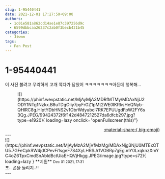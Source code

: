 ```yaml
---
slug: 1-95440441
date: 2021-12-01 17:27:50+09:00
authors:
  - 1c01e581a862cd14ae1e87c397256d9c
  - 6599dbbcaa26237c2ab0f3becb421b45
categories:
  - Jiwon
tags:
  - Fan Post
---
```


# 1-95440441

<div class="post-container" markdown="1">
<div class="content-container md-sidebar__scrollwrap" markdown="1">

이 사진 볼려고 무리하게 고개 꺽다가 담왔어 ㅋㅋㅋㅋㅋㅋㅋ아픈데 행복해...
<figure markdown="1">
![](https://phinf.wevpstatic.net/MjAyMjA3MDRfMTMy/MDAxNjU2ODY1NTg1Nzkx.B8uTDgOiiy7pyFrGZ1pMt2WE0IKRksHeQNyb-QHlRC8g.HlptYDbHNS2v1ObrWdyubcl7RK7EPUUgdFpW2FY6s3Qg.JPEG/99424372f6f142d4847212527da6dfcb297.jpg?type=e1920){ loading=lazy onclick="openFullscreen(this)"}
</figure>


</div>
</div>

<div style="text-align: right;" markdown="1">
<a href="https://weverse.io/fromis9/fanpost/1-95440441" style="text-align: right;">:material-share:{.big-emoji}</a>
</div>
---

<div class="comments-container md-sidebar__scrollwrap" markdown="1">
<div class="comment" markdown="1">
<div class='id-container' markdown="1">
![](https://phinf.wevpstatic.net/MjAyMzA2MjVfMzMg/MDAxNjg3NjU0MTExOTU5.7GFeCpkRW4jdCPevFi1sgeF7S4XyLHRSJr1VOBRp7gEg.mY0LxqknzXmYC4oZ6TpxCmdSnAbldBctUiaEHQVjHkgg.JPEG/image.jpg?type=s72){ loading=lazy }
**<span class="artist">지원</span>** <small>Dec 01 2021, 17:31</small><br>
</div>
<div class='comment-body' markdown="1">
포.. 폰을 돌리지..!! 
</div>
</div>
</div>
---

